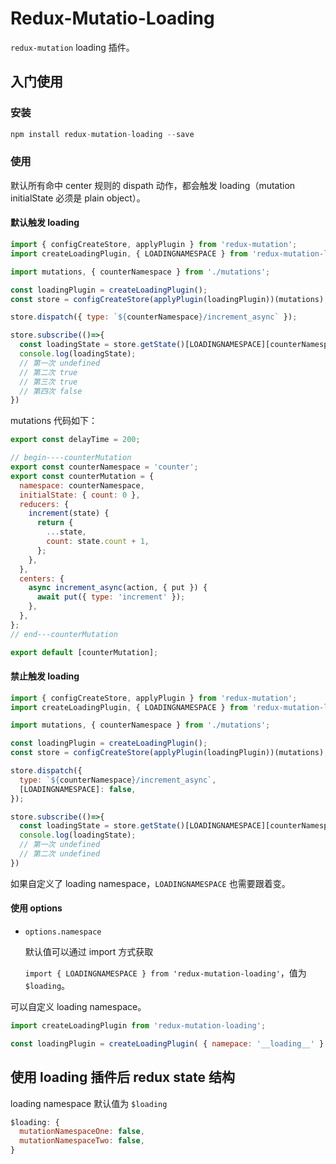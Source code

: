 # Redux-Mutatio-Loading

`redux-mutation` loading 插件。

## 入门使用

### 安装

```js
npm install redux-mutation-loading --save
```

### 使用

默认所有命中 center 规则的 dispath 动作，都会触发 loading（mutation initialState 必须是 plain object）。

#### 默认触发 loading 

```js
import { configCreateStore, applyPlugin } from 'redux-mutation';
import createLoadingPlugin, { LOADINGNAMESPACE } from 'redux-mutation-loading';

import mutations, { counterNamespace } from './mutations';

const loadingPlugin = createLoadingPlugin();
const store = configCreateStore(applyPlugin(loadingPlugin))(mutations);

store.dispatch({ type: `${counterNamespace}/increment_async` });

store.subscribe(()=>{
  const loadingState = store.getState()[LOADINGNAMESPACE][counterNamespace];
  console.log(loadingState);
  // 第一次 undefined
  // 第二次 true
  // 第三次 true 
  // 第四次 false
})
```

mutations 代码如下：

```js
export const delayTime = 200;

// begin----counterMutation
export const counterNamespace = 'counter';
export const counterMutation = {
  namespace: counterNamespace,
  initialState: { count: 0 },
  reducers: {
    increment(state) {
      return {
        ...state,
        count: state.count + 1,
      };
    },
  },
  centers: {
    async increment_async(action, { put }) {
      await put({ type: 'increment' });
    },
  },
};
// end---counterMutation

export default [counterMutation];
```

#### 禁止触发 loading

```js
import { configCreateStore, applyPlugin } from 'redux-mutation';
import createLoadingPlugin, { LOADINGNAMESPACE } from 'redux-mutation-loading';

import mutations, { counterNamespace } from './mutations';

const loadingPlugin = createLoadingPlugin();
const store = configCreateStore(applyPlugin(loadingPlugin))(mutations);

store.dispatch({
  type: `${counterNamespace}/increment_async`,
  [LOADINGNAMESPACE]: false,
});

store.subscribe(()=>{
  const loadingState = store.getState()[LOADINGNAMESPACE][counterNamespace];
  console.log(loadingState);
  // 第一次 undefined
  // 第二次 undefined
})
```

如果自定义了 loading namespace，`LOADINGNAMESPACE` 也需要跟着变。

#### 使用 options

- `options.namespace`

  默认值可以通过 import 方式获取

  `import { LOADINGNAMESPACE } from 'redux-mutation-loading'`，值为 `$loading`。

可以自定义 loading namespace。

```js
import createLoadingPlugin from 'redux-mutation-loading';

const loadingPlugin = createLoadingPlugin( { namepace: '__loading__' } )
```

## 使用 loading 插件后 redux state 结构

loading namespace 默认值为 `$loading`

```js
$loading: {
  mutationNamespaceOne: false,
  mutationNamespaceTwo: false,
}
```

